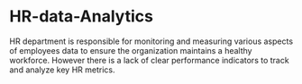 # HR-data-Analytics
HR department is responsible for monitoring and measuring various aspects of employees data to  ensure the organization maintains a healthy workforce. However there is a lack of clear performance  indicators to track and analyze key HR metrics.
